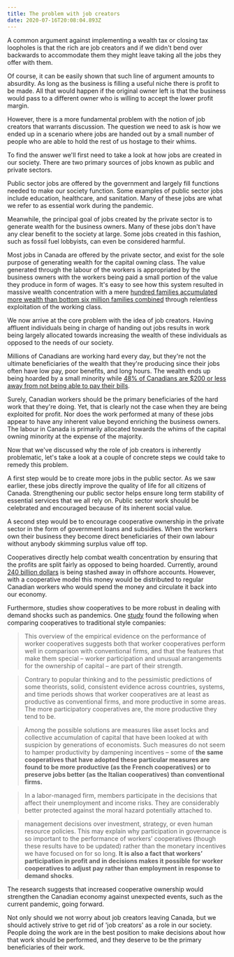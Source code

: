 ```yaml
---
title: The problem with job creators
date: 2020-07-16T20:08:04.893Z
---
```

A common argument against implementing a wealth tax or closing tax loopholes is that the rich are job creators and if we didn't bend over backwards to accommodate them they might leave taking all the jobs they offer with them.

Of course, it can be easily shown that such line of argument amounts to absurdity. As long as the business is filling a useful niche there is profit to be made. All that would happen if the original owner left is that the business would pass to a different owner who is willing to accept the lower profit margin.

However, there is a more fundamental problem with the notion of job creators that warrants discussion. The question we need to ask is how we ended up in a scenario where jobs are handed out by a small number of people who are able to hold the rest of us hostage to their whims.

To find the answer we'll first need to take a look at how jobs are created in our society. There are two primary sources of jobs known as public and private sectors.

Public sector jobs are offered by the government and largely fill functions needed to make our society function. Some examples of public sector jobs include education, healthcare, and sanitation. Many of these jobs are what we refer to as essential work during the pandemic.

Meanwhile, the principal goal of jobs created by the private sector is to generate wealth for the business owners. Many of these jobs don't have any clear benefit to the society at large. Some jobs created in this fashion, such as fossil fuel lobbyists, can even be considered harmful.

Most jobs in Canada are offered by the private sector, and exist for the sole purpose of generating wealth for the capital owning class. The value generated through the labour of the workers is appropriated by the business owners with the workers being paid a small portion of the value they produce in form of wages. It's easy to see how this system resulted in massive wealth concentration with a mere [hundred families accumulated more wealth than bottom six million families combined](https://north99.org/2019/12/20/richest-100-canadians-have-more-wealth-than-bottom-6-million-families-combined-thats-a-serious-problem/) through relentless exploitation of the working class.

We now arrive at the core problem with the idea of job creators. Having affluent individuals being in charge of handing out jobs results in work being largely allocated towards increasing the wealth of these individuals as opposed to the needs of our society.

Millions of Canadians are working hard every day, but they're not the ultimate beneficiaries of the wealth that they're producing since their jobs often have low pay, poor benefits, and long hours. The wealth ends up being hoarded by a small minority while [48% of Canadians are $200 or less away from not being able to pay their bills](https://www.ipsos.com/en-ca/news-polls/Canadians-and-Bankruptcy-Oct-2019).

Surely, Canadian workers should be the primary beneficiaries of the hard work that they're doing. Yet, that is clearly not the case when they are being exploited for profit. Nor does the work performed at many of these jobs appear to have any inherent value beyond enriching the business owners. The labour in Canada is primarily allocated towards the whims of the capital owning minority at the expense of the majority.

Now that we've discussed why the role of job creators is inherently problematic, let's take a look at a couple of concrete steps we could take to remedy this problem.

A first step would be to create more jobs in the public sector. As we saw earlier, these jobs directly improve the quality of life for all citizens of Canada. Strengthening our public sector helps ensure long term stability of essential services that we all rely on. Public sector work should be celebrated and encouraged because of its inherent social value.

A second step would be to encourage cooperative ownership in the private sector in the form of government loans and subsidies. When the workers own their business they become direct beneficiaries of their own labour without anybody skimming surplus value off top.

Cooperatives directly help combat wealth concentration by ensuring that the profits are split fairly as opposed to being hoarded. Currently, around [240 billion dollars](https://www.cbc.ca/news/business/cra-tax-gap-foreign-holdings-1.4726983) is being stashed away in offshore accounts. However, with a cooperative model this money would be distributed to regular Canadian workers who would spend the money and circulate it back into our economy.

Furthermore, studies show cooperatives to be more robust in dealing with demand shocks such as pandemics. One [study](https://www.researchgate.net/publication/285356456_The_performance_of_worker_cooperatives) found the following when comparing cooperatives to traditional style companies:

>This overview of the empirical evidence on the performance of worker cooperatives suggests both that worker cooperatives perform well in comparison with conventional firms, and that the features that make them special – worker participation and unusual arrangements for the ownership of capital – are part of their strength.

>Contrary to popular thinking and to the pessimistic predictions of some theorists, solid, consistent evidence across countries, systems, and time periods shows that worker cooperatives are at least as productive as conventional firms, and more productive in some areas. The more participatory cooperatives are, the more productive they tend to be.

>Among the possible solutions are measures like asset locks and collective accumulation of capital that have been looked at with suspicion by generations of economists. Such measures do not seem to hamper productivity by dampening incentives – some of **the same cooperatives that have adopted these particular measures are found to be more productive (as the French cooperatives) or to preserve jobs better (as the Italian cooperatives) than conventional firms.**

>In a labor-managed firm, members participate in the decisions that affect their unemployment and income risks. They are considerably better protected against the moral hazard potentially attached to.

>management decisions over investment, strategy, or even human resource policies. This may explain why participation in governance is so important to the performance of workers’ cooperatives (though these results have to be updated) rather than the monetary incentives we have focused on for so long. **It is also a fact that workers’ participation in profit and in decisions makes it possible for worker cooperatives to adjust pay rather than employment in response to demand shocks**.

The research suggests that increased cooperative ownership would strengthen the Canadian economy against unexpected events, such as the current pandemic, going forward.

Not only should we not worry about job creators leaving Canada, but we should actively strive to get rid of 'job creators' as a role in our society. People doing the work are in the best position to make decisions about how that work should be performed, and they deserve to be the primary beneficiaries of their work.

